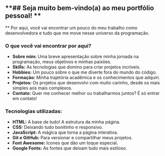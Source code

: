 ## **##  Seja muito bem-vindo(a) ao meu portfólio pessoal! **

** Por aqui, você vai encontrar um pouco do meu trabalho como desenvolvedora e tudo que me move nesse universo da programação. 

### **O que você vai encontrar por aqui?**

* **Sobre mim:** Uma breve apresentação sobre minha jornada na programação, meus objetivos e minhas paixões.
* **Skills:** As tecnologias que domino para criar projetos incríveis.
* **Hobbies:** Um pouco sobre o que me diverte fora do mundo do código.
* **Formação:** Minha trajetória acadêmica e os conhecimentos que adquiri.
* **Projetos:** Os projetos que desenvolvi com muito carinho, desde os mais simples aos mais complexos.
* **Contato:** Quer me conhecer melhor ou trabalharmos juntos? É só entrar em contato!

### **Tecnologias utilizadas:**

* **HTML:** A base de tudo! A estrutura da minha página.
* **CSS:** Deixando tudo bonitinho e responsivo.
* **JavaScript:** A mágica que torna a página interativa.
* **Git e GitHub:** Para versionar e compartilhar meus projetos.
* **Font Awesome:** Icones que dão um toque especial.
* **Google Fonts:** As fontes que deixam tudo mais estiloso.

